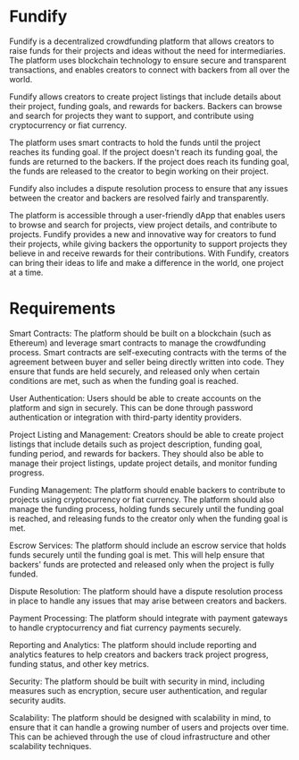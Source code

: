 # Fundify
Fundify is a decentralized crowdfunding platform that allows creators to raise funds for their projects and ideas without the need for intermediaries. The platform uses blockchain technology to ensure secure and transparent transactions, and enables creators to connect with backers from all over the world.

Fundify allows creators to create project listings that include details about their project, funding goals, and rewards for backers. Backers can browse and search for projects they want to support, and contribute using cryptocurrency or fiat currency.

The platform uses smart contracts to hold the funds until the project reaches its funding goal. If the project doesn't reach its funding goal, the funds are returned to the backers. If the project does reach its funding goal, the funds are released to the creator to begin working on their project.

Fundify also includes a dispute resolution process to ensure that any issues between the creator and backers are resolved fairly and transparently.

The platform is accessible through a user-friendly dApp that enables users to browse and search for projects, view project details, and contribute to projects. Fundify provides a new and innovative way for creators to fund their projects, while giving backers the opportunity to support projects they believe in and receive rewards for their contributions. With Fundify, creators can bring their ideas to life and make a difference in the world, one project at a time.

# Requirements

Smart Contracts: The platform should be built on a blockchain (such as Ethereum) and leverage smart contracts to manage the crowdfunding process. Smart contracts are self-executing contracts with the terms of the agreement between buyer and seller being directly written into code. They ensure that funds are held securely, and released only when certain conditions are met, such as when the funding goal is reached.

User Authentication: Users should be able to create accounts on the platform and sign in securely. This can be done through password authentication or integration with third-party identity providers.

Project Listing and Management: Creators should be able to create project listings that include details such as project description, funding goal, funding period, and rewards for backers. They should also be able to manage their project listings, update project details, and monitor funding progress.

Funding Management: The platform should enable backers to contribute to projects using cryptocurrency or fiat currency. The platform should also manage the funding process, holding funds securely until the funding goal is reached, and releasing funds to the creator only when the funding goal is met.

Escrow Services: The platform should include an escrow service that holds funds securely until the funding goal is met. This will help ensure that backers' funds are protected and released only when the project is fully funded.

Dispute Resolution: The platform should have a dispute resolution process in place to handle any issues that may arise between creators and backers.

Payment Processing: The platform should integrate with payment gateways to handle cryptocurrency and fiat currency payments securely.

Reporting and Analytics: The platform should include reporting and analytics features to help creators and backers track project progress, funding status, and other key metrics.

Security: The platform should be built with security in mind, including measures such as encryption, secure user authentication, and regular security audits.

Scalability: The platform should be designed with scalability in mind, to ensure that it can handle a growing number of users and projects over time. This can be achieved through the use of cloud infrastructure and other scalability techniques.
